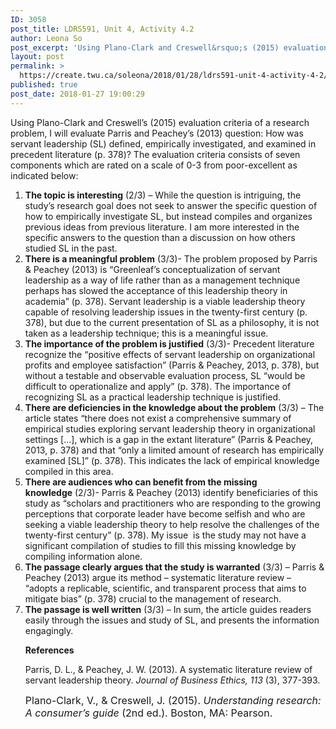 ```yaml
---
ID: 3058
post_title: LDRS591, Unit 4, Activity 4.2
author: Leona So
post_excerpt: 'Using Plano-Clark and Creswell&rsquo;s (2015) evaluation criteria of a research problem, I will evaluate Parris and Peachey&rsquo;s (2013) question: How was servant leadership (SL) defined, empirically investigated, and examined in precedent literature (p. 378)? The evaluation criteria consists of seven components which are rated on a scale of 0-3 from poor-excellent as indicated below: The &hellip; <p><a href="https://create.twu.ca/soleona/2018/01/28/ldrs591-unit-4-activity-4-2/">Continue reading<span> "LDRS591, Unit 4, Activity 4.2"</span></a></p>'
layout: post
permalink: >
  https://create.twu.ca/soleona/2018/01/28/ldrs591-unit-4-activity-4-2/
published: true
post_date: 2018-01-27 19:00:29
---
```

<p>Using Plano-Clark and Creswell&#8217;s (2015) evaluation criteria of a research problem, I will evaluate Parris and Peachey&#8217;s (2013) question: How was servant leadership (SL) defined, empirically investigated, and examined in precedent literature (p. 378)? The evaluation criteria consists of seven components which are rated on a scale of 0-3 from poor-excellent as indicated below:</p>
<ol>
<li><strong>The topic is interesting</strong> (2/3) &#8211; While the question is intriguing, the study&#8217;s research goal does not seek to answer the specific question of how to empirically investigate SL, but instead compiles and organizes previous ideas from previous literature. I am more interested in the specific answers to the question than a discussion on how others studied SL in the past.</li>
<li><strong>There is a meaningful problem</strong> (3/3)- The problem proposed by Parris &amp; Peachey (2013) is &#8220;Greenleaf&#8217;s conceptualization of servant leadership as a way of life rather than as a management technique perhaps has slowed the acceptance of this leadership theory in academia&#8221; (p. 378). Servant leadership is a viable leadership theory capable of resolving leadership issues in the twenty-first century (p. 378), but due to the current presentation of SL as a philosophy, it is not taken as a leadership technique; this is a meaningful issue.</li>
<li><strong>The importance of the problem is justified</strong> (3/3)- Precedent literature recognize the &#8220;positive effects of servant leadership on organizational profits and employee satisfaction&#8221; (Parris &amp; Peachey, 2013, p. 378), but without a testable and observable evaluation process, SL &#8220;would be difficult to operationalize and apply&#8221; (p. 378). The importance of recognizing SL as a practical leadership technique is justified.</li>
<li><strong>There are deficiencies in the knowledge about the problem</strong> (3/3) &#8211; The article states &#8220;there does not exist a comprehensive summary of empirical studies exploring servant leadership theory in organizational settings [&#8230;], which is a gap in the extant literature&#8221; (Parris &amp; Peachey, 2013, p. 378) and that &#8220;only a limited amount of research has empirically examined [SL]&#8221; (p. 378). This indicates the lack of empirical knowledge compiled in this area.</li>
<li><strong>There are audiences who can benefit from the missing knowledge</strong> (2/3)- Parris &amp; Peachey (2013) identify beneficiaries of this study as &#8220;scholars and practitioners who are responding to the growing perceptions that corporate leader have become selfish and who are seeking a viable leadership theory to help resolve the challenges of the twenty-first century&#8221; (p. 378). My issue  is the study may not have a significant compilation of studies to fill this missing knowledge by compiling information alone.</li>
<li><strong>The passage clearly argues that the study is warranted</strong> (3/3) &#8211; Parris &amp; Peachey (2013) argue its method &#8211; systematic literature review &#8211; &#8220;adopts a replicable, scientific, and transparent process that aims to mitigate bias&#8221; (p. 378) crucial to the management of research.</li>
<li><strong>The passage is well written</strong> (3/3) &#8211; In sum, the article guides readers easily through the issues and study of SL, and presents the information engagingly.
<p><strong>References</strong></p>
<p>Parris, D. L., &amp; Peachey, J. W. (2013). A systematic literature review of servant leadership theory. <em>Journal of Business Ethics, 113</em> (3), 377-393.</p>
<p><span style="font-size: 1rem">Plano-Clark, V., &amp; Creswell, J. (2015). </span><em style="font-size: 1rem">Understanding research: A consumer’s guide</em><span style="font-size: 1rem"> (2nd ed.). Boston, MA: Pearson.</span></li>
</ol>